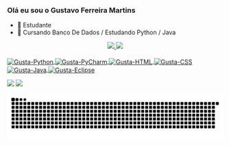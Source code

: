 ### Olá eu sou o Gustavo Ferreira Martins

- 🔭 Estudante
- 🌱 Cursando Banco De Dados / Estudando Python / Java
 
<div align="center">
  <a href="https://github.com/Gustavo3022020">
  <img height="160em" src="https://github-readme-stats.vercel.app/api?username=Gustavo3022020&show_icons=true&theme=blue-green&include_all_commits=true&count_private=true"/>
  <img height="130em" src="https://github-readme-stats.vercel.app/api/top-langs/?username=Gustavo3022020&layout=compact&langs_count=7&theme=blue-green"/>
</div>
<div style="display: inline_block"><br>
  <img align="center" alt="Gusta-Python" height="30" width="111" src="https://img.shields.io/badge/Python-14354C?style=for-the-badge&logo=python&logoColor=white">
  <img align="center" alt="Gusta-PyCharm" height="30" width="111" src="https://img.shields.io/badge/PyCharm-000000.svg?&style=for-the-badge&logo=PyCharm&logoColor=white">
  <img align="center" alt="Gusta-HTML" height="30" width="111" src="https://img.shields.io/badge/HTML5-E34F26?style=for-the-badge&logo=html5&logoColor=white">
  <img align="center" alt="Gusta-CSS" height="30" width="111" src="https://img.shields.io/badge/CSS3-1572B6?style=for-the-badge&logo=css3&logoColor=white">
  <img align="center" alt="Gusta-Java" height="30" width="111" src="https://img.shields.io/badge/Java-ED8B00?style=for-the-badge&logo=java&logoColor=white">
  <img align="center" alt="Gusta-Eclipse" height="30" width="111" src="https://img.shields.io/badge/Eclipse-2C2255?style=for-the-badge&logo=eclipse&logoColor=white">
</div>
  

  <a href = "mailto:gmartins23ustavo@gmail.com"><img src="https://img.shields.io/badge/-Gmail-%23333?style=for-the-badge&logo=gmail&logoColor=white" target="_blank"></a>
  <a href="https://www.linkedin.com/in/gustavo-martins-6532771a5/" target="_blank"><img src="https://img.shields.io/badge/-LinkedIn-%230077B5?style=for-the-badge&logo=linkedin&logoColor=white" target="_blank"></a> 
 
  ![Snake animation](https://github.com/Gustavo3022020/Gustavo3022020/blob/output/github-contribution-grid-snake.svg)
 
</div>

